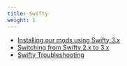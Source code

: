 ```yaml
---
title: Swifty
weight: 1
---
```

- [Installing our mods using Swifty 3.x](swifty3/)
- [Switching from Swifty 2.x to 3.x](swifty223/)
- [Swifty Troubleshooting](swifty_trblsht/)
